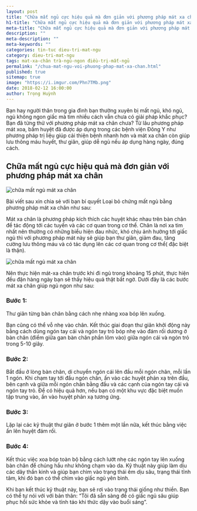 ```yaml
---
layout: post
title: "Chữa mất ngủ cực hiệu quả mà đơn giản với phương pháp mát xa chân"
h1-title: "Chữa mất ngủ cực hiệu quả mà đơn giản với phương pháp mát xa chân"
meta-title: "Chữa mất ngủ cực hiệu quả mà đơn giản với phương pháp mát xa chân"
description: ""
meta-description: ""
meta-keywords: ""
categories: tin-tuc dieu-tri-mat-ngu
category: dieu-tri-mat-ngu
tags: mat-xa-chân trà-ngủ-ngon điều-trị-mất-ngủ
permalink: "/chua-mat-ngu-voi-phuong-phap-mat-xa-chan.html"
published: true
sitemap: true
image: "https://i.imgur.com/Phn7TMb.png"
date: 2018-02-12 16:00:00
author: Trọng Huỳnh
---
```


Bạn hay người thân trong gia đình bạn thường xuyên bị mất ngủ, khó ngủ, ngủ không ngon giấc mà tìm nhiều cách vẫn chưa có giải pháp khắc phục? Bạn đã từng thử với phương pháp mát xa chân chưa? Từ lâu phương pháp mát xoa, bấm huyệt đã được áp dụng trong các bệnh viện Đông Y như phương pháp trị liệu giúp cải thiện bệnh nhanh hơn và mát xa chân còn giúp lưu thông máu huyết, thư giãn, giúp dễ ngủ nếu áp dụng hàng ngày, đúng cách. 

## Chữa mất ngủ cực hiệu quả mà đơn giản với phương pháp mát xa chân

<img  src="https://i.imgur.com/94eobMZ.png" alt="chữa mất ngủ mát xa chân" class="image_fade responsive-img lazy"> 

Bài viết sau xin chia sẻ với bạn bí quyết Loại bỏ chứng mất ngủ bằng phương pháp mát xa chân như sau:

Mát xa chân là phương pháp kích thích các huyệt khác nhau trên bàn chân để tác động tới các tuyến và các cơ quan trong cơ thể. Chân là nơi xa tim nhất nên thường có những biểu hiện đau nhức, khó chịu ảnh hưởng tới giấc ngủ thì với phương pháp mát này sẽ giúp bạn thư giãn, giảm đau, tăng cường lưu thông máu và có tác dụng lên các cơ quan trong cơ thể( đặc biệt là thận).  

<img  src="https://i.imgur.com/UBFNtCQ.png" alt="chữa mất ngủ mát xa chân" class="image_fade responsive-img lazy"> 

Nên thực hiện mát-xa chân trước khi đi ngủ trong khoảng 15 phút, thực hiện đều đặn hàng ngày bạn sẽ thấy hiệu quả thật bất ngờ. Dưới đây là các bước mát xa chân giúp ngủ ngon như sau:

### Bước 1: 

Thư giãn từng bàn chân bằng cách nhẹ nhàng xoa bóp lên xuống.

Bạn cũng có thể vỗ nhẹ vào chân. Kết thúc giai đoạn thư giãn khởi động này bằng cách dùng ngón tay cái và ngón tay trỏ bóp nhẹ vào đám rối dương ở bàn chân (điểm giữa gan bàn chân phần lõm vào) giữa ngón cái và ngón trỏ trong 5-10 giây.

### Bước 2: 

Bắt đầu ở lòng bàn chân, di chuyển ngón cái lên đầu mỗi ngón chân, mỗi lần 1 ngón. Khi chạm tay tới đầu ngón chân, ấn vào các huyệt phản xạ trên đầu, bên cạnh và giữa mỗi ngón chân bằng đầu và các cạnh của ngón tay cái và ngón tay trỏ. Để có hiệu quả hơn, nếu bạn có một khu vực đặc biệt muốn tập trung vào, ấn vào huyệt phản xạ tương ứng.

### Bước 3: 

Lặp lại các kỹ thuật thư giãn ở bước 1 thêm một lần nữa, kết thúc bằng việc ấn lên huyệt đám rối.

### Bước 4: 

Kết thúc việc xoa bóp toàn bộ bằng cách lướt nhẹ các ngón tay lên xuống bàn chân để chúng hầu như không chạm vào da. Kỹ thuật này giúp làm dịu các dây thần kinh và giúp bạn chìm vào trạng thái êm dịu sâu, trạng thái tĩnh tâm, khi đó bạn có thể chìm vào giấc ngủ yên bình.

Khi bạn kết thúc kỹ thuật này, bạn sẽ rơi vào trạng thái giống như thiền. Bạn có thể tự nói với với bản thân: “Tôi đã sẵn sàng để có giấc ngủ sâu giúp phục hồi sức khỏe và tỉnh táo khi thức dậy vào buổi sáng”.